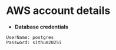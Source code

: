 # AWS account details

- **Database credentials**

```
UserName: postgres
Password: sithum2025i
```
